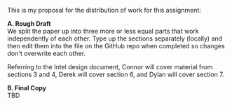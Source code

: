 This is my proposal for the distribution of work for this assignment:

**A. Rough Draft**  
We split the paper up into three more or less equal parts that work independently of each other. Type up the sections separately (locally) and then edit them into the file on the GitHub repo when completed so changes don't overwrite each other.  
  
Referring to the Intel design document, Connor will cover material from sections 3 and 4, Derek will cover section 6, and Dylan will cover section 7.  

**B. Final Copy**  
TBD
